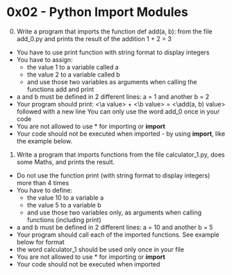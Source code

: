 # 0x02 - Python Import Modules

0. Write a program that imports the function def add(a, b): from the file add_0.py and prints the result of the addition 1 + 2 = 3
- You have to use print function with string format to display integers
- You have to assign:
	+ the value 1 to a variable called a
	+ the value 2 to a variable called b
	+ and use those two variables as arguments when calling the functions add and print
- a and b must be defined in 2 different lines: a = 1 and another b = 2
- Your program should print: <\a value> + <\b value> = <\add(a, b) value> followed with a new line
You can only use the word add_0 once in your code
- You are not allowed to use * for importing or __import__
- Your code should not be executed when imported - by using __import__, like the example below.

1. Write a program that imports functions from the file calculator_1.py, does some Maths, and prints the result.
- Do not use the function print (with string format to display integers) more than 4 times
- You have to define:
	+ the value 10 to a variable a
	+ the value 5 to a variable b
	+ and use those two variables only, as arguments when calling functions (including print)
- a and b must be defined in 2 different lines: a = 10 and another b = 5
- Your program should call each of the imported functions. See example below for format
- the word calculator_1 should be used only once in your file
- You are not allowed to use * for importing or __import__
- Your code should not be executed when imported
